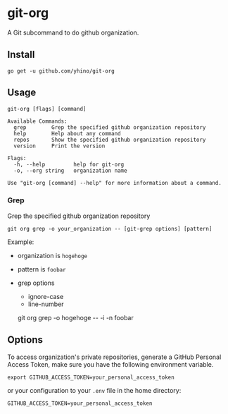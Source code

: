 # git-org

A Git subcommand to do github organization.

## Install

    go get -u github.com/yhino/git-org

## Usage

```
git-org [flags] [command]

Available Commands:
  grep        Grep the specified github organization repository
  help        Help about any command
  repos       Show the specified github organization repository
  version     Print the version

Flags:
  -h, --help         help for git-org
  -o, --org string   organization name

Use "git-org [command] --help" for more information about a command.
```

### Grep

Grep the specified github organization repository

    git org grep -o your_organization -- [git-grep options] [pattern]

Example:

* organization is `hogehoge`
* pattern is `foobar`
* grep options
    * ignore-case
    * line-number

    git org grep -o hogehoge -- -i -n foobar

## Options

To access organization's private repositories, generate a GitHub Personal Access Token, make sure you have the following environment variable.

    export GITHUB_ACCESS_TOKEN=your_personal_access_token

or your configuration to your `.env` file in the home directory:

    GITHUB_ACCESS_TOKEN=your_personal_access_token

